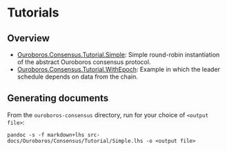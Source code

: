 # Tutorials

## Overview

- [Ouroboros.Consensus.Tutorial.Simple](../src-docs/Ouroboros/Consensus/Tutorial/Simple.lhs):
  Simple round-robin instantiation of the abstract Ouroboros consensus protocol.
- [Ouroboros.Consensus.Tutorial.WithEpoch](../src-docs/Ouroboros/Consensus/Tutorial/WithEpoch.lhs):
  Example in which the leader schedule depends on data from the chain.

## Generating documents

From the `ouroboros-consensus` directory, run for your choice of `<output file>`:

    pandoc -s -f markdown+lhs src-docs/Ouroboros/Consensus/Tutorial/Simple.lhs -o <output file>



